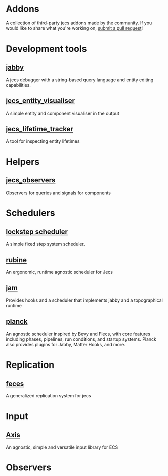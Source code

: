 # Addons

A collection of third-party jecs addons made by the community. If you would like to share what you're working on, [submit a pull request](https://github.com/Ukendio/jecs)!

# Development tools

## [jabby](https://github.com/alicesaidhi/jabby)

A jecs debugger with a string-based query language and entity editing capabilities.

## [jecs_entity_visualiser](https://github.com/Ukendio/jecs/blob/main/addons/entity_visualiser.luau)

A simple entity and component visualiser in the output

## [jecs_lifetime_tracker](https://github.com/Ukendio/jecs/blob/main/addons/lifetime_tracker.luau)

A tool for inspecting entity lifetimes

# Helpers

## [jecs_observers](https://github.com/Ukendio/jecs/blob/main/addons/observers.luau)

Observers for queries and signals for components

# Schedulers

## [lockstep scheduler](https://gist.github.com/1Axen/6d4f78b3454cf455e93794505588354b)

A simple fixed step system scheduler.

## [rubine](https://github.com/Mark-Marks/rubine)

An ergonomic, runtime agnostic scheduler for Jecs

## [jam](https://github.com/revvy02/Jam)

Provides hooks and a scheduler that implements jabby and a topographical runtime

## [planck](https://github.com/YetAnotherClown/planck)

An agnostic scheduler inspired by Bevy and Flecs, with core features including phases, pipelines, run conditions, and startup systems.
Planck also provides plugins for Jabby, Matter Hooks, and more.

# Replication

## [feces](https://github.com/NeonD00m/feces)

A generalized replication system for jecs

# Input

## [Axis](https://github.com/NeonD00m/axis)

An agnostic, simple and versatile input library for ECS

# Observers
